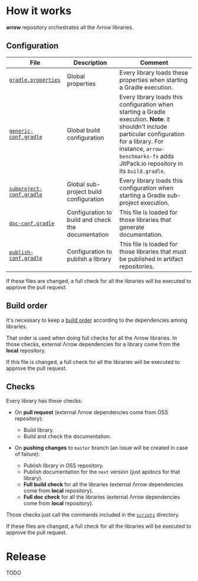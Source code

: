 # How it works

**arrow** repository orchestrates all the Λrrow libraries.

## Configuration

| File | Description | Comment |
| ---- | ----------- | ------- |
| [`gradle.properties`](https://github.com/arrow-kt/arrow/blob/master/gradle.properties) | Global properties | Every library loads these properties when starting a Gradle execution. |
| [`generic-conf.gradle`](https://github.com/arrow-kt/arrow/blob/master/generic-conf.gradle) | Global build configuration | Every library loads this configuration when starting a Gradle execution. **Note**: it shouldn't include particular configuration for a library. For instance, `arrow-benchmarks-fx` adds JitPack.io repository in its `build.gradle`. |
| [`subproject-conf.gradle`](https://github.com/arrow-kt/arrow/blob/master/subproject-conf.gradle) | Global sub-project build configuration | Every library loads this configuration when starting a Gradle sub-project execution. |
| [`doc-conf.gradle`](https://github.com/arrow-kt/arrow/blob/master/doc-conf.gradle) | Configuration to build and check the documentation | This file is loaded for those libraries that generate documentation. |
| [`publish-conf.gradle`](https://github.com/arrow-kt/arrow/blob/master/publish-conf.gradle) | Configuration to publish a library | This file is loaded for those libraries that must be published in artifact repositories. |

If these files are changed, a full check for all the libraries will be executed to approve the pull request.

## Build order

It's necessary to keep a [build order](../../lists/build.txt) according to the dependencies among libraries.

That order is used when doing full checks for all the Λrrow libraries. In those checks, external Λrrow dependencies for a library come from the **local** repository.

If this file is changed, a full check for all the libraries will be executed to approve the pull request.

## Checks

Every library has these checks:

* On **pull request** (external Λrrow dependencies come from OSS repository):
    * Build library.
    * Build and check the documentation.

* On **pushing changes** to `master` branch (an issue will be created in case of failure):
    * Publish library in OSS repository.
    * Publish documentation for the `next` version (just apidocs for that library).
    * **Full build check** for all the libraries (external Λrrow dependencies come from **local** repository).
    * **Full doc check** for all the libraries (external Λrrow dependencies come from **local** repository).

Those checks just call the commands included in the [`scripts`](../../scripts) directory.

If these files are changed, a full check for all the libraries will be executed to approve the pull request.

# Release

TODO

